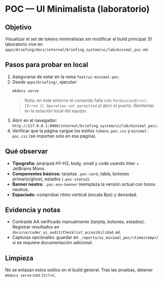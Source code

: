 # POC — UI Minimalista (laboratorio)

## Objetivo
Visualizar el set de tokens minimalistas sin modificar el build principal. El laboratorio vive en `apps/briefing/docs/internal/briefing_system/ui/lab/minimal_poc.md`.

## Pasos para probar en local
1. Asegurarse de estar en la rama `feat/ui-minimal-poc`.
2. Desde `apps/briefing/`, ejecutar:
   ```bash
   mkdocs serve
   ```
   > Nota: en este entorno el comando falla con `PermissionError: [Errno 1] Operation not permitted` al abrir el puerto. Reintentar en la estación local del equipo.
3. Abrir en el navegador: `http://127.0.0.1:8000/internal/briefing_system/ui/lab/minimal_poc/`.
4. Verificar que la página cargue los estilos `tokens.poc.css` y `minimal-poc.css` (se importan solo en esa página).

## Qué observar
- **Tipografía:** jerarquía H1–H3, body, small y code usando Inter + JetBrains Mono.
- **Componentes básicos:** tarjetas `.poc-card`, tabla, botones primario/ghost, estados (`.poc-status`).
- **Banner neutro:** `.poc-env-banner` reemplaza la versión actual con tonos neutros.
- **Espaciado:** comprobar ritmo vertical (escala 8px) y densidad.

## Evidencia y notas
- Contraste AA verificado manualmente (tarjeta, botones, estados). Registrar resultados en `docs/ux/coder_ui_audit/Checklist_accesibilidad.md`.
- Capturas opcionales: guardar en `_reports/ui_minimal_poc/<timestamp>/` si se requiere documentación adicional.

## Limpieza
No se enlazan estos estilos en el build general. Tras las pruebas, detener `mkdocs serve` con `Ctrl+C`.
